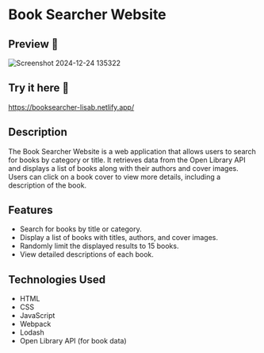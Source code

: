 # Book Searcher Website

## Preview 📸
![Screenshot 2024-12-24 135322](https://github.com/user-attachments/assets/af4bdf0e-5aed-4f00-aa55-2d94fa00e96c)

## Try it here 🔗
https://booksearcher-lisab.netlify.app/

## Description
The Book Searcher Website is a web application that allows users to search for books by category or title. It retrieves data from the Open Library API and displays a list of books along with their authors and cover images. Users can click on a book cover to view more details, including a description of the book.

## Features
- Search for books by title or category.
- Display a list of books with titles, authors, and cover images.
- Randomly limit the displayed results to 15 books.
- View detailed descriptions of each book.

## Technologies Used
- HTML
- CSS
- JavaScript
- Webpack
- Lodash
- Open Library API (for book data)
